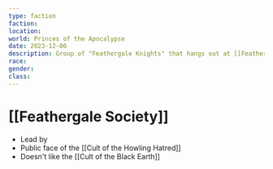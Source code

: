 ```yaml
---
type: faction
faction: 
location: 
world: Princes of the Apocalypse
date: 2023-12-06
description: Group of "Feathergale Knights" that hangs out at [[Feathergale Spire]]
race: 
gender: 
class:
---
```

# [[Feathergale Society]]

- Lead by 
- Public face of the [[Cult of the Howling Hatred]]
- Doesn't like the [[Cult of the Black Earth]]
